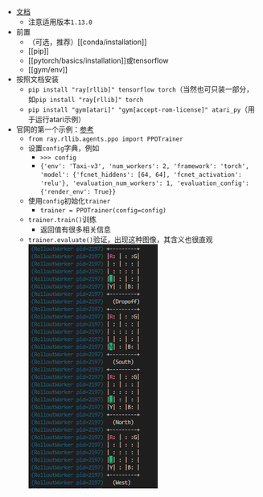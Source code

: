 - [文档](https://docs.ray.io/en/latest/rllib/index.html)
  - 注意适用版本`1.13.0`
- 前置
  - （可选，推荐）[[conda/installation]]
  - [[pip]]
  - [[pytorch/basics/installation]]或tensorflow
  - [[gym/env]]
- 按照文档安装
    - `pip install "ray[rllib]" tensorflow torch`（当然也可只装一部分，如`pip install "ray[rllib]" torch`
    - `pip install "gym[atari]" "gym[accept-rom-license]" atari_py`（用于运行atari示例）
- 官网的第一个示例：[参考](https://docs.ray.io/en/latest/rllib/index.html)
  - `from ray.rllib.agents.ppo import PPOTrainer`
  - 设置`config`字典，例如
    - `>>> config`
    - `{'env': 'Taxi-v3', 'num_workers': 2, 'framework': 'torch', 'model': {'fcnet_hiddens': [64, 64], 'fcnet_activation': 'relu'}, 'evaluation_num_workers': 1, 'evaluation_config': {'render_env': True}}`
  - 使用`config`初始化`trainer`
    - `trainer = PPOTrainer(config=config)`
  - `trainer.train()`训练
    - 返回值有很多相关信息
  - `trainer.evaluate()`验证，出现这种图像，其含义也很直观 ![](evaluate.png)